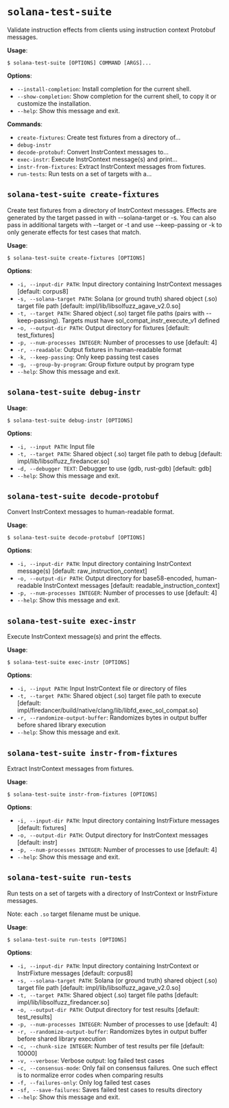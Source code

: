 # `solana-test-suite`

Validate instruction effects from clients using instruction context Protobuf messages.

**Usage**:

```console
$ solana-test-suite [OPTIONS] COMMAND [ARGS]...
```

**Options**:

* `--install-completion`: Install completion for the current shell.
* `--show-completion`: Show completion for the current shell, to copy it or customize the installation.
* `--help`: Show this message and exit.

**Commands**:

* `create-fixtures`: Create test fixtures from a directory of...
* `debug-instr`
* `decode-protobuf`: Convert InstrContext messages to...
* `exec-instr`: Execute InstrContext message(s) and print...
* `instr-from-fixtures`: Extract InstrContext messages from fixtures.
* `run-tests`: Run tests on a set of targets with a...

## `solana-test-suite create-fixtures`

Create test fixtures from a directory of InstrContext messages.
Effects are generated by the target passed in with --solana-target or -s. 
You can also pass in additional targets with --target or -t 
and use --keep-passing or -k to only generate effects for test cases that match.

**Usage**:

```console
$ solana-test-suite create-fixtures [OPTIONS]
```

**Options**:

* `-i, --input-dir PATH`: Input directory containing InstrContext messages  [default: corpus8]
* `-s, --solana-target PATH`: Solana (or ground truth) shared object (.so) target file path  [default: impl/lib/libsolfuzz_agave_v2.0.so]
* `-t, --target PATH`: Shared object (.so) target file paths (pairs with --keep-passing). Targets must have sol_compat_instr_execute_v1 defined
* `-o, --output-dir PATH`: Output directory for fixtures  [default: test_fixtures]
* `-p, --num-processes INTEGER`: Number of processes to use  [default: 4]
* `-r, --readable`: Output fixtures in human-readable format
* `-k, --keep-passing`: Only keep passing test cases
* `-g, --group-by-program`: Group fixture output by program type
* `--help`: Show this message and exit.

## `solana-test-suite debug-instr`

**Usage**:

```console
$ solana-test-suite debug-instr [OPTIONS]
```

**Options**:

* `-i, --input PATH`: Input file
* `-t, --target PATH`: Shared object (.so) target file path to debug  [default: impl/lib/libsolfuzz_firedancer.so]
* `-d, --debugger TEXT`: Debugger to use (gdb, rust-gdb)  [default: gdb]
* `--help`: Show this message and exit.

## `solana-test-suite decode-protobuf`

Convert InstrContext messages to human-readable format.

**Usage**:

```console
$ solana-test-suite decode-protobuf [OPTIONS]
```

**Options**:

* `-i, --input-dir PATH`: Input directory containing InstrContext message(s)  [default: raw_instruction_context]
* `-o, --output-dir PATH`: Output directory for base58-encoded, human-readable InstrContext messages  [default: readable_instruction_context]
* `-p, --num-processes INTEGER`: Number of processes to use  [default: 4]
* `--help`: Show this message and exit.

## `solana-test-suite exec-instr`

Execute InstrContext message(s) and print the effects.

**Usage**:

```console
$ solana-test-suite exec-instr [OPTIONS]
```

**Options**:

* `-i, --input PATH`: Input InstrContext file or directory of files
* `-t, --target PATH`: Shared object (.so) target file path to execute  [default: impl/firedancer/build/native/clang/lib/libfd_exec_sol_compat.so]
* `-r, --randomize-output-buffer`: Randomizes bytes in output buffer before shared library execution
* `--help`: Show this message and exit.

## `solana-test-suite instr-from-fixtures`

Extract InstrContext messages from fixtures.

**Usage**:

```console
$ solana-test-suite instr-from-fixtures [OPTIONS]
```

**Options**:

* `-i, --input-dir PATH`: Input directory containing InstrFixture messages  [default: fixtures]
* `-o, --output-dir PATH`: Output directory for InstrContext messages  [default: instr]
* `-p, --num-processes INTEGER`: Number of processes to use  [default: 4]
* `--help`: Show this message and exit.

## `solana-test-suite run-tests`

Run tests on a set of targets with a directory of InstrContext 
or InstrFixture messages.

Note: each `.so` target filename must be unique.

**Usage**:

```console
$ solana-test-suite run-tests [OPTIONS]
```

**Options**:

* `-i, --input-dir PATH`: Input directory containing InstrContext or InstrFixture messages  [default: corpus8]
* `-s, --solana-target PATH`: Solana (or ground truth) shared object (.so) target file path  [default: impl/lib/libsolfuzz_agave_v2.0.so]
* `-t, --target PATH`: Shared object (.so) target file paths  [default: impl/lib/libsolfuzz_firedancer.so]
* `-o, --output-dir PATH`: Output directory for test results  [default: test_results]
* `-p, --num-processes INTEGER`: Number of processes to use  [default: 4]
* `-r, --randomize-output-buffer`: Randomizes bytes in output buffer before shared library execution
* `-c, --chunk-size INTEGER`: Number of test results per file  [default: 10000]
* `-v, --verbose`: Verbose output: log failed test cases
* `-c, --consensus-mode`: Only fail on consensus failures. One such effect is to normalize error codes when comparing results
* `-f, --failures-only`: Only log failed test cases
* `-sf, --save-failures`: Saves failed test cases to results directory
* `--help`: Show this message and exit.
